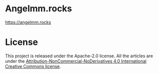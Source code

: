 # Angelmm.rocks

<https://angelmm.rocks>

# License

This project is released under the Apache-2.0 license. All the articles are under the [Attribution-NonCommercial-NoDerivatives 4.0 International Creative Commons license](https://creativecommons.org/licenses/by-nc-nd/4.0/).
